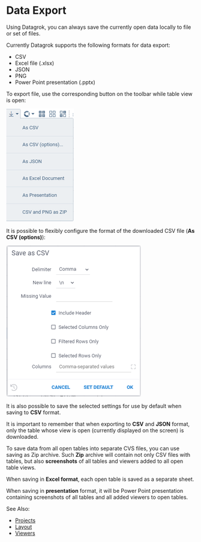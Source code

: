 <!-- TITLE: Data Export -->
<!-- SUBTITLE: -->

# Data Export

Using Datagrok, you can always save the currently open data locally to file or set of files.

Currently Datagrok supports the following formats for data export:

* CSV
* Excel file (.xlsx)
* JSON
* PNG
* Power Point presentation (.pptx)

To export file, use the corresponding button on the toolbar while table view is open:


![Data Export](../uploads/pictures/export.png "Data Export")


It is possible to flexibly configure the format of the downloaded CSV file (**As CSV (options)**): 


![Export CSV](../uploads/pictures/export-csv.png "Export CSV")


It is also possible to save the selected settings for use by default when saving to **CSV** format.

It is important to remember that when exporting to **CSV** and **JSON** format, only the table whose view is open (currently displayed on the screen) is downloaded.

To save data from all open tables into separate CVS files, you can use saving as Zip archive.
Such **Zip** archive will contain not only CSV files with tables, but also **screenshots** of all tables and viewers added to all open table views.

When saving in **Excel format**, each open table is saved as a separate sheet.

When saving in **presentation** format, it will be Power Point presentation containing screenshots of all tables and all added viewers to open tables. 

See Also:
  * [Projects](../overview/project.md)
  * [Layout](../visualize/view-layout.md)
  * [Viewers](../visualize/viewers.md)

